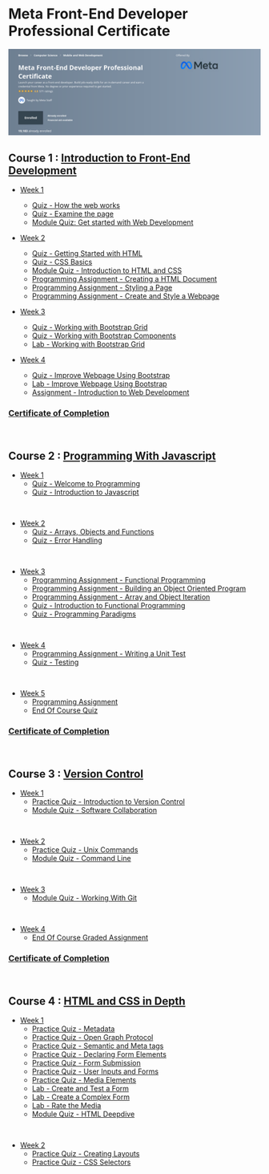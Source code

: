 # Meta Front-End Developer Professional Certificate

![master_head](/master_head.png)

## Course 1 : [Introduction to Front-End Development](https://www.coursera.org/learn/introduction-to-front-end-development)

- [Week 1](/C1-introduction-to-front-end-development/week1/)

  - [Quiz - How the web works](/C1-introduction-to-front-end-development/week1/q-How-the-web-works/)
  - [Quiz - Examine the page](/C1-introduction-to-front-end-development/week1/q-examine-the-page/)
  - [Module Quiz: Get started with Web Development](/C1-introduction-to-front-end-development/week1/q-getting-started-with-web-dev/)

- [Week 2](/C1-introduction-to-front-end-development/week2/)

  - [Quiz - Getting Started with HTML](/C1-introduction-to-front-end-development/week2/q1-getting-started-with-html/)
  - [Quiz - CSS Basics](/C1-introduction-to-front-end-development/week2/q2-css-basics/)
  - [Module Quiz - Introduction to HTML and CSS](/C1-introduction-to-front-end-development/week2/q3-introduction-to-html-and-css/)
  - [Programming Assignment - Creating a HTML Document](/C1-introduction-to-front-end-development/week2/C1W2A1-Creating-a-html-document/)
  - [Programming Assignment - Styling a Page](/C1-introduction-to-front-end-development/week2/C1W2A2-styling-a-page/)
  - [Programming Assignment - Create and Style a Webpage](/C1-introduction-to-front-end-development/week2/C1W2A3-create-and-style-a-webpage/)

- [Week 3](/C1-introduction-to-front-end-development/week3/)

  - [Quiz - Working with Bootstrap Grid](/C1-introduction-to-front-end-development/week3/q1-working-with-bootstrap-grid/)
  - [Quiz - Working with Bootstrap Components](/C1-introduction-to-front-end-development/week3/q2-working-with-bootstrap-components/)
  - [Lab - Working with Bootstrap Grid](/C1-introduction-to-front-end-development/week3/lab1-working-with-bootstrap-grid/)

- [Week 4](/C1-introduction-to-front-end-development/week4/)
  - [Quiz - Improve Webpage Using Bootstrap](/C1-introduction-to-front-end-development/week4/q1-improve-webpage-with-bootstrap/)
  - [Lab - Improve Webpage Using Bootstrap](/C1-introduction-to-front-end-development/week4/lab-improve-webpage-with-bootstrap/)
  - [Assignment - Introduction to Web Development](/C1-introduction-to-front-end-development/week4/assignment-intro-to-web-dev/)

### [Certificate of Completion](https://coursera.org/share/e3c3644964d5b227548708fc8deee4f8)

<br/>

## Course 2 : [Programming With Javascript](/C2-Programming-with-Javascript/)

- [Week 1](/C2-Programming-with-Javascript/week1/)
  - [Quiz - Welcome to Programming](/C2-Programming-with-Javascript/week1/practice-quiz-welcome-to-programming%20/)
  - [Quiz - Introduction to Javascript](/C2-Programming-with-Javascript/week1/practice-quiz-introduction-to-js/)

<br/>

- [Week 2](/C2-Programming-with-Javascript/week2/)
  - [Quiz - Arrays, Objects and Functions](/C2-Programming-with-Javascript/week2/practice-quiz-arrays-objects-and-functions/)
  - [Quiz - Error Handling](/C2-Programming-with-Javascript/week2/practice-quiz-Error-handling/)

<br/>

- [Week 3](/C2-Programming-with-Javascript/week3/)
  - [Programming Assignment - Functional Programming](/C2-Programming-with-Javascript/week3/functional_programming/)
  - [Programming Assignment - Building an Object Oriented Program](/C2-Programming-with-Javascript/week3/building-an-oop/)
  - [Programming Assignment - Array and Object Iteration](/C2-Programming-with-Javascript/week3/array-and-object-iteration/)
  - [Quiz - Introduction to Functional Programming](/C2-Programming-with-Javascript/week3/practice-quiz-intro-to-functional-programming/)
  - [Quiz - Programming Paradigms](/C2-Programming-with-Javascript/week3/programming-paradigms/)

<br/>

- [Week 4](/C2-Programming-with-Javascript/week4/)
  - [Programming Assignment - Writing a Unit Test](/C2-Programming-with-Javascript/week4/w4a1/)
  - [Quiz - Testing](/C2-Programming-with-Javascript/week4/practice-quiz-testing/)

<br/>

- [Week 5](/C2-Programming-with-Javascript/week5/)
  - [Programming Assignment](/C2-Programming-with-Javascript/week5/w5a1/)
  - [End Of Course Quiz](/C2-Programming-with-Javascript/week5/end-of-course/)

### [Certificate of Completion](https://coursera.org/share/776b08764b581700c0eabb28294530ed)

<br/>

## Course 3 : [Version Control](/C3-Version-Control/)

- [Week 1](/C3-Version-Control/week1/)
  - [Practice Quiz - Introduction to Version Control](/C3-Version-Control/week1/practice-quiz-Introduction-to-version-control/)
  - [Module Quiz - Software Collaboration](/C3-Version-Control/week1/module-quiz-software-colloboration/)

<br/>

- [Week 2](/C3-Version-Control/week2)
  - [Practice Quiz - Unix Commands](/C3-Version-Control/week2/practice-quiz-unix-commands/)
  - [Module Quiz - Command Line](/C3-Version-Control/week2/module-quiz-command-line/)

<br/>

- [Week 3](/C3-Version-Control/week3)
  - [Module Quiz - Working With Git](/C3-Version-Control/week3/module-quiz-working-with-git/)

<br/>

- [Week 4](/C3-Version-Control/week4)
  - [End Of Course Graded Assignment](/C3-Version-Control/week4/end-of-course-graded-assignment/)

### [Certificate of Completion](https://coursera.org/share/cb29e1116b2df1db2518e21f2f218c33)

<br/>

## Course 4 : [HTML and CSS in Depth](/C4-HTML-and-CSS-in-depth/)

- [Week 1](/C4-HTML-and-CSS-in-depth/week1/)
  - [Practice Quiz - Metadata](/C4-HTML-and-CSS-in-depth/week1/practice-quiz-metadata/)
  - [Practice Quiz - Open Graph Protocol](/C4-HTML-and-CSS-in-depth/week1/practice-quiz-open-graph-protocol/)
  - [Practice Quiz - Semantic and Meta tags](/C4-HTML-and-CSS-in-depth/week1/practice-quiz-semantic-and-meta-tags/)
  - [Practice Quiz - Declaring Form Elements](/C4-HTML-and-CSS-in-depth/week1/practice-quiz-declaring-form-elements/)
  - [Practice Quiz - Form Submission](/C4-HTML-and-CSS-in-depth/week1/practice-quiz-form-submission/)
  - [Practice Quiz - User Inputs and Forms](/C4-HTML-and-CSS-in-depth/week1/practice-quiz-user-inputs-and-forms/)
  - [Practice Quiz - Media Elements](/C4-HTML-and-CSS-in-depth/week1/practice-quiz-media-elements/)
  - [Lab - Create and Test a Form](/C4-HTML-and-CSS-in-depth/week1/lab-create-and-test-a-form/)
  - [Lab - Create a Complex Form](/C4-HTML-and-CSS-in-depth/week1/lab-create-a-complex-form/)
  - [Lab - Rate the Media](/C4-HTML-and-CSS-in-depth/week1/lab-rate-the-media/)
  - [Module Quiz - HTML Deepdive](/C4-HTML-and-CSS-in-depth/week1/module-quiz-HTML-deepdive/)

</br>

- [Week 2](/C4-HTML-and-CSS-in-depth/week2/)
  - [Practice Quiz - Creating Layouts](/C4-HTML-and-CSS-in-depth/week2/practice-quiz-creating-layouts/)
  - [Practice Quiz - CSS Selectors](/C4-HTML-and-CSS-in-depth/week2/practice-quiz-css-selectors/)